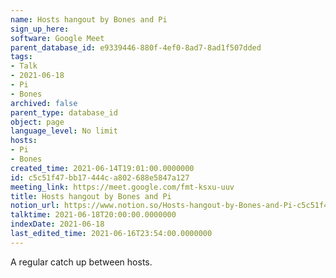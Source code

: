 ```yaml
---
name: Hosts hangout by Bones and Pi
sign_up_here: 
software: Google Meet
parent_database_id: e9339446-880f-4ef0-8ad7-8ad1f507dded
tags:
- Talk
- 2021-06-18
- Pi
- Bones
archived: false
parent_type: database_id
object: page
language_level: No limit
hosts:
- Pi
- Bones
created_time: 2021-06-14T19:01:00.0000000
id: c5c51f47-bb17-444c-a802-688e5847a127
meeting_link: https://meet.google.com/fmt-ksxu-uuv
title: Hosts hangout by Bones and Pi
notion_url: https://www.notion.so/Hosts-hangout-by-Bones-and-Pi-c5c51f47bb17444ca802688e5847a127
talktime: 2021-06-18T20:00:00.0000000
indexDate: 2021-06-18
last_edited_time: 2021-06-16T23:54:00.0000000
---
```


A regular catch up between hosts.


